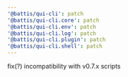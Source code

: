 ```yaml
---
'@battis/qui-cli': patch
'@battis/qui-cli.core': patch
'@battis/qui-cli.env': patch
'@battis/qui-cli.log': patch
'@battis/qui-cli.plugin': patch
'@battis/qui-cli.shell': patch
---
```


fix(?) incompatibility with v0.7.x scripts
